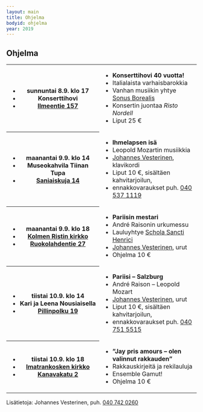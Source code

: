 ```yaml
---
layout: main
title: Ohjelma
bodyid: ohjelma
year: 2019
---
```

## Ohjelma

<table>
<tr><th><ul>
<li>sunnuntai&nbsp;8.9.&nbsp;klo&nbsp;17</li>
<li>Konserttihovi</li>
<li><a href="http://maps.google.fi/?q=Ilmeentie+157,+Imatra">Ilmeentie 157</a></li>
</ul></th>

<td><ul>
<li><b>Konserttihovi 40 vuotta!</b></li>
<li>Italialaista varhaisbarokkia</li>
<li>Vanhan musiikin yhtye <a href="../esiintyjat/sonus-borealis/">Sonus Borealis</a></li>
<li>Konsertin juontaa <i>Risto Nordell</i></li>
<li>Liput 25 €</li>
</ul></td></tr>

<tr><th><ul>
<li>maanantai&nbsp;9.9.&nbsp;klo&nbsp;14</li>
<li>Museokahvila Tiinan Tupa</li>
<li><a href="http://maps.google.fi/?q=Saniaiskuja+15,+Imatra">Saniaiskuja 14</a></li>
</ul></th>

<td><ul>
<li><b>Ihmelapsen isä</b></li>
<li>Leopold Mozartin musiikkia</li>
<li><a href="../esiintyjat/vesteriset/">Johannes Vesterinen</a>, klavikordi</li>
<li>Liput 10 €, sisältäen kahvitarjoilun,</li>
<li>ennakkovaraukset puh.
<a href="tel:+358405371119">040 537 1119</a></li>
</ul></td></tr>


<tr><th><ul>
<li>maanantai&nbsp;9.9.&nbsp;klo&nbsp;18</li>
<li><a href="../kirkot/">Kolmen&nbsp;Ristin&nbsp;kirkko</a></li>
<li><a href="http://maps.google.fi/?q=Ruokolahdentie+27,+Imatra">Ruokolahdentie 27</a></li>
</ul></th>

<td><ul>
<li><b>Pariisin mestari</b></li>
<li>André Raisonin urkumessu</li>
<li>Lauluyhtye <a href="../esiintyjat/schola-sancti-henrici/">Schola Sancti Henrici</a></li>
<li><a href="../esiintyjat/vesteriset/">Johannes Vesterinen</a>, urut</li>
<li>Ohjelma 10 €</li>
</ul></td></tr>


<tr><th><ul>
<li>tiistai&nbsp;10.9.&nbsp;klo&nbsp;14</li>
<li>Kari&nbsp;ja&nbsp;Leena&nbsp;Nousiaisella</li>
<li><a href="http://maps.google.fi/?q=Pillinpolku+19,+Imatra">
Pillinpolku 19</a></li>
</ul></th>

<td><ul>
<li><b>Pariisi – Salzburg</b></li>
<li>André Raison – Leopold Mozart</li>
<li><a href="../esiintyjat/vesteriset/">Johannes Vesterinen</a>, urut</li>
<li>Liput 10 €, sisältäen kahvitarjoilun, </li>
<li>ennakkovaraukset puh. <a href="tel:+358407515515">040 751 5515</a></li>
</ul></td></tr>


<tr><th><ul>
<li>tiistai&nbsp;10.9.&nbsp;klo&nbsp;18</li>
<li><a href="../kirkot/">Imatrankosken kirkko</a></li>
<li><a href="http://maps.google.fi/?q=Kanavakatu+2,+Imatra">Kanavakatu 2</a></li>
</ul></th>

<td><ul>
<li><b>”Jay pris amours – olen valinnut rakkauden”</b></li>
<li>Rakkauskirjeitä ja rekilauluja</li>
<li>Ensemble Gamut!</li>
<li>Ohjelma 10 €</li>
</ul></td></tr></table>

Lisätietoja: Johannes Vesterinen, puh.
<a href="tel:+358407420260">040 742 0260</a>
